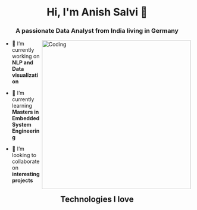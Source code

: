 <h1 align="center">Hi, I'm Anish Salvi 👋</h1>
<h3 align="center">A passionate Data Analyst from India living in Germany</h3>
<img align ="right" alt="Coding" width="400" src="https://i.pinimg.com/originals/fc/71/63/fc71635c7f1b09ed30413f59bb749582.gif">

- 🔭 I’m currently working on **NLP and Data visualization**

- 🌱 I’m currently learning **Masters in Embedded System Engineering**

- 👯 I’m looking to collaborate on **interesting projects**

<h2 align="center">Technologies I love</h2>

<p align="left">
</p>
